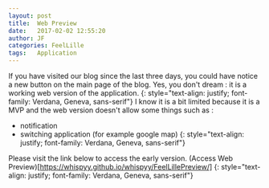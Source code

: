 ```yaml
---
layout: post
title:  Web Preview
date:   2017-02-02 12:55:20
author: JF
categories: FeelLille
tags:	Application
---
```



If you have visited our blog since the last three days, you could have notice a new button on the main page of the blog. Yes, you don't dream : it is a working web version of the application.
{: style="text-align: justify; font-family: Verdana, Geneva, sans-serif"}
I know it is a bit limited because it is a MVP and the web version doesn't allow some things such as :
- notification
- switching application (for example google map)
{: style="text-align: justify; font-family: Verdana, Geneva, sans-serif"}


Please visit the link below to access the early version. (Access Web Preview)[https://whispyy.github.io/whispyy/FeelLillePreview/]
{: style="text-align: justify; font-family: Verdana, Geneva, sans-serif"}
